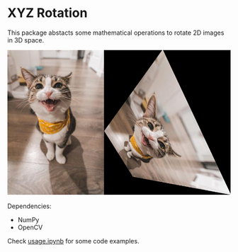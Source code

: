 # XYZ Rotation

This package abstacts some mathematical operations to rotate 2D images in 3D space.

![Transformed](./assets/transformed_cat.jpg)

Dependencies:

* NumPy
* OpenCV


Check [usage.ipynb](./usage.ipynb) for some code examples.